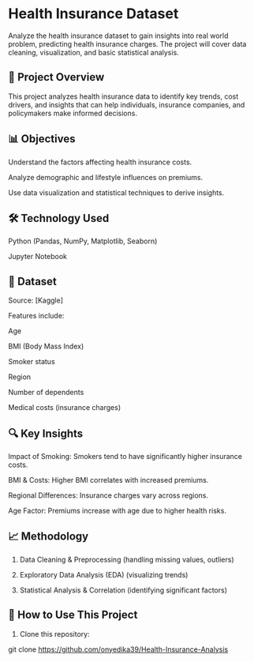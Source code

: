 # Health Insurance Dataset
Analyze the health insurance dataset to gain insights into real world problem, predicting health insurance charges. 
The project will cover data cleaning, visualization, and basic statistical analysis.

## 📌 Project Overview

This project analyzes health insurance data to identify key trends, cost drivers, and insights that can help individuals, insurance companies, and policymakers make informed decisions.

## 📊 Objectives

Understand the factors affecting health insurance costs.

Analyze demographic and lifestyle influences on premiums.

Use data visualization and statistical techniques to derive insights.


## 🛠 Technology Used

Python (Pandas, NumPy, Matplotlib, Seaborn)

Jupyter Notebook 


## 📁 Dataset

Source: [Kaggle]

Features include:

Age

BMI (Body Mass Index)

Smoker status

Region

Number of dependents

Medical costs (insurance charges)



## 🔍 Key Insights

Impact of Smoking: Smokers tend to have significantly higher insurance costs.

BMI & Costs: Higher BMI correlates with increased premiums.

Regional Differences: Insurance charges vary across regions.

Age Factor: Premiums increase with age due to higher health risks.


## 📈 Methodology

1. Data Cleaning & Preprocessing (handling missing values, outliers)


2. Exploratory Data Analysis (EDA) (visualizing trends)


3. Statistical Analysis & Correlation (identifying significant factors)



## 🚀 How to Use This Project

1. Clone this repository:

git clone https://github.com/onyedika39/Health-Insurance-Analysis


 

